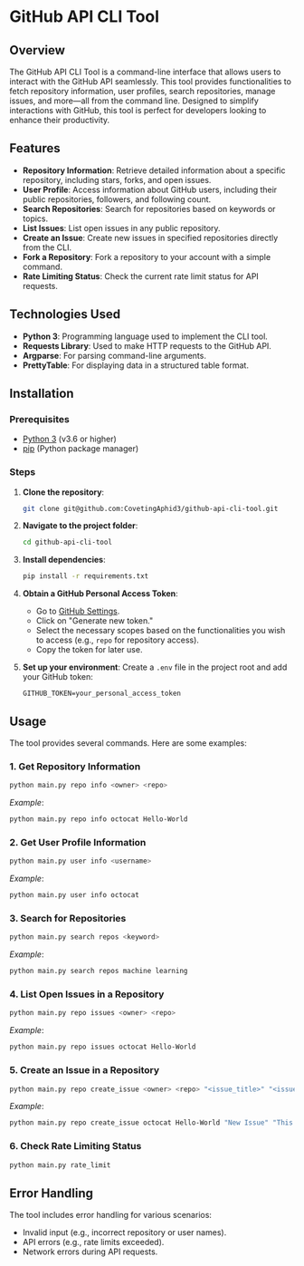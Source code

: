 

# GitHub API CLI Tool

## Overview

The GitHub API CLI Tool is a command-line interface that allows users to interact with the GitHub API seamlessly. This tool provides functionalities to fetch repository information, user profiles, search repositories, manage issues, and more—all from the command line. Designed to simplify interactions with GitHub, this tool is perfect for developers looking to enhance their productivity.

## Features

- **Repository Information**: Retrieve detailed information about a specific repository, including stars, forks, and open issues.
- **User Profile**: Access information about GitHub users, including their public repositories, followers, and following count.
- **Search Repositories**: Search for repositories based on keywords or topics.
- **List Issues**: List open issues in any public repository.
- **Create an Issue**: Create new issues in specified repositories directly from the CLI.
- **Fork a Repository**: Fork a repository to your account with a simple command.
- **Rate Limiting Status**: Check the current rate limit status for API requests.

## Technologies Used

- **Python 3**: Programming language used to implement the CLI tool.
- **Requests Library**: Used to make HTTP requests to the GitHub API.
- **Argparse**: For parsing command-line arguments.
- **PrettyTable**: For displaying data in a structured table format.

## Installation

### Prerequisites

- [Python 3](https://www.python.org/downloads/) (v3.6 or higher)
- [pip](https://pip.pypa.io/en/stable/installation/) (Python package manager)

### Steps

1. **Clone the repository**:
   ```bash
   git clone git@github.com:CovetingAphid3/github-api-cli-tool.git
   ```

2. **Navigate to the project folder**:
   ```bash
   cd github-api-cli-tool
   ```

3. **Install dependencies**:
   ```bash
   pip install -r requirements.txt
   ```

4. **Obtain a GitHub Personal Access Token**:
   - Go to [GitHub Settings](https://github.com/settings/tokens).
   - Click on "Generate new token."
   - Select the necessary scopes based on the functionalities you wish to access (e.g., `repo` for repository access).
   - Copy the token for later use.

5. **Set up your environment**:
   Create a `.env` file in the project root and add your GitHub token:
   ```plaintext
   GITHUB_TOKEN=your_personal_access_token
   ```

## Usage

The tool provides several commands. Here are some examples:

### 1. Get Repository Information
```bash
python main.py repo info <owner> <repo>
```
*Example*:
```bash
python main.py repo info octocat Hello-World
```

### 2. Get User Profile Information
```bash
python main.py user info <username>
```
*Example*:
```bash
python main.py user info octocat
```

### 3. Search for Repositories
```bash
python main.py search repos <keyword>
```
*Example*:
```bash
python main.py search repos machine learning
```

### 4. List Open Issues in a Repository
```bash
python main.py repo issues <owner> <repo>
```
*Example*:
```bash
python main.py repo issues octocat Hello-World
```

### 5. Create an Issue in a Repository
```bash
python main.py repo create_issue <owner> <repo> "<issue_title>" "<issue_body>"
```
*Example*:
```bash
python main.py repo create_issue octocat Hello-World "New Issue" "This is the body of the new issue."
```


### 6. Check Rate Limiting Status
```bash
python main.py rate_limit
```

## Error Handling

The tool includes error handling for various scenarios:
- Invalid input (e.g., incorrect repository or user names).
- API errors (e.g., rate limits exceeded).
- Network errors during API requests.


